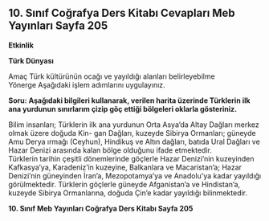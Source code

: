## 10. Sınıf Coğrafya Ders Kitabı Cevapları Meb Yayınları Sayfa 205

**Etkinlik**

**Türk Dünyası**

Amaç Türk kültürünün ocağı ve yayıldığı alanları belirleyebilme  
 Yönerge Aşağıdaki işlem adımlarını uygulayınız.

**Soru: Aşağıdaki bilgileri kullanarak, verilen harita üzerinde Türklerin ilk ana yurdunun sınırlarım çizip göç ettiği bölgeleri oklarla gösteriniz.**

Bilim insanları; Türklerin ilk ana yurdunun Orta Asya’da Altay Dağları merkez olmak üzere doğuda Kin- gan Dağları, kuzeyde Sibirya Ormanları; güneyde Amu Derya ırmağı (Ceyhun), Hindikuş ve Altın dağları, batıda Ural Dağları ve Hazar Denizi arasında kalan bölge olduğunu ifade etmektedir.  
 Türklerin tarihin çeşitli dönemlerinde göçlerle Hazar Denizi’nin kuzeyinden Kafkasya’ya, Karadeniz’in kuzeyine, Balkanlara ve Macaristan’a; Hazar Denizi’nin güneyinden İran’a, Mezopotamya’ya ve Anadolu’ya kadar yayıldığı görülmektedir. Türklerin göçlerle güneyde Afganistan’a ve Hindistan’a, kuzeyde Sibirya Ormanlarına, doğuda Çin’e kadar yayıldığı bilinmektedir.

**10. Sınıf Meb Yayınları Coğrafya Ders Kitabı Sayfa 205**